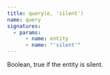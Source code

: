 ```yaml
---
title: query(e, 'silent')
name: query
signatures:
  - params:
      - name: entity
      - name: "'silent'"
---
```


Boolean, true if the entity is silent.
